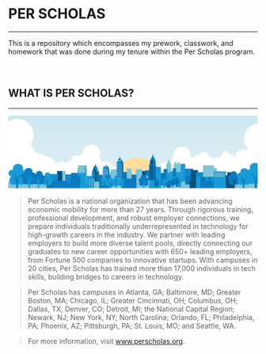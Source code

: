 # PER SCHOLAS
---
This is a repository which encompasses my prework, classwork, and homework that was done during my tenure within the Per Scholas program.
<br><br><br>
## WHAT IS PER SCHOLAS?
---
[![Per Scholas Background](/perscholas.jpg "Per Scholas")](https://www.perscholas.org)

> Per Scholas is a national organization that has been advancing economic mobility for more than 27 years. Through rigorous training, professional development, and robust employer connections, we prepare individuals traditionally underrepresented in technology for high-growth careers in the industry. We partner with leading employers to build more diverse talent pools, directly connecting our graduates to new career opportunities with 650+ leading employers, from Fortune 500 companies to innovative startups. With campuses in 20 cities, Per Scholas has trained more than 17,000 individuals in tech skills, building bridges to careers in technology.

> Per Scholas has campuses in Atlanta, GA; Baltimore, MD; Greater Boston, MA; Chicago, IL; Greater Cincinnati, OH; Columbus, OH; Dallas, TX; Denver, CO; Detroit, MI; the National Capital Region; Newark, NJ; New York, NY; North Carolina; Orlando, FL; Philadelphia, PA; Phoenix, AZ; Pittsburgh, PA; St. Louis, MO; and Seattle, WA. 

> For more information, visit www.perscholas.org.